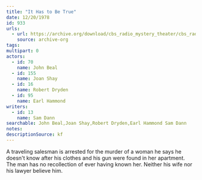 ```yaml
---
title: "It Has to Be True"
date: 12/20/1978
id: 933
urls: 
  - url: https://archive.org/download/cbs_radio_mystery_theater/cbs_radio_mystery_theater-0901-0950.zip/cbs_radio_mystery_theater-0901-0950%2Fcbsrmt_0933_it_has_to_be_true.mp3
    source: archive-org
tags: 
multipart: 0
actors:  
  - id: 70
    name: John Beal  
  - id: 155
    name: Joan Shay  
  - id: 16
    name: Robert Dryden  
  - id: 95
    name: Earl Hammond
writers:  
  - id: 13
    name: Sam Dann
searchable: John Beal,Joan Shay,Robert Dryden,Earl Hammond Sam Dann
notes: 
descriptionSource: kf
---
```

A traveling salesman is arrested for the murder of a woman he says he doesn't know after his clothes and his gun were found in her apartment. The man has no recollection of ever having known her. Neither his wife nor his lawyer believe him.
